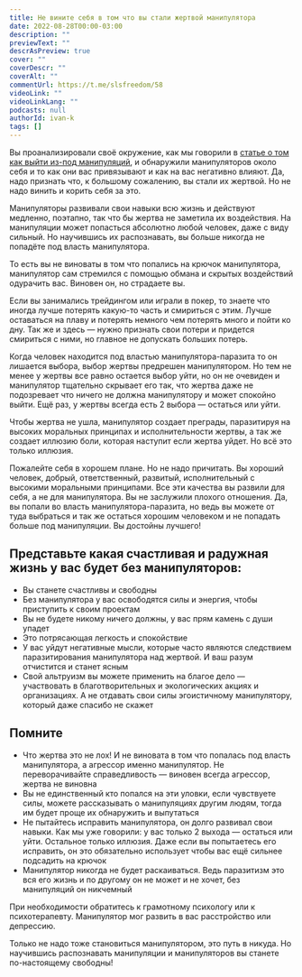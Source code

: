 ```yaml
---
title: Не вините себя в том что вы стали жертвой манипулятора
date: 2022-08-28T00:00-03:00
description: ""
previewText: ""
descrAsPreview: true
cover: ""
coverDescr: ""
coverAlt: ""
commentUrl: https://t.me/slsfreedom/58
videoLink: ""
videoLinkLang: ""
podcasts: null
authorId: ivan-k
tags: []
---
```

Вы проанализировали своё окружение, как мы говорили в [статье о том как выйти из-под манипуляций](2022-how-to-get-out-from-under-manipulation-first-we-discover-the-connections), и обнаружили манипуляторов около себя и то как они вас привязывают и как на вас негативно влияют. Да, надо признать что, к большому сожалению, вы стали их жертвой. Но не надо винить и корить себя за это.

Манипуляторы развивали свои навыки всю жизнь и действуют медленно, поэтапно, так что бы жертва не заметила их воздействия. На манипуляции может попасться абсолютно любой человек, даже с виду сильный. Но научившись их распознавать, вы больше никогда не попадёте под власть манипулятора.

То есть вы не виноваты в том что попались на крючок манипулятора, манипулятор сам стремился с помощью обмана и скрытых воздействий одурачить вас. Виновен он, но страдаете вы.

Если вы занимались трейдингом или играли в покер, то знаете что иногда лучше потерять какую-то часть и смириться с этим. Лучше оставаться на плаву и потерять немного чем потерять много и пойти ко дну. Так же и здесь — нужно признать свои потери и придется смириться с ними, но главное не допускать больших потерь.

Когда человек находится под властью манипулятора-паразита то он лишается выбора, выбор жертвы предрешен манипулятором. Но тем не менее у жертвы все равно остается выбор уйти, но он не очевиден и манипулятор тщательно скрывает его так, что жертва даже не подозревает что ничего не должна манипулятору и может спокойно выйти. Ещё раз, у жертвы всегда есть 2 выбора — остаться или уйти.

Чтобы жертва не ушла, манипулятор создает преграды, паразитируя на высоких моральных принципах и исполнительности жертвы, а так же создает иллюзию боли, которая наступит если жертва уйдет. Но всё это только иллюзия.

Пожалейте себя в хорошем плане. Но не надо причитать. Вы хороший человек, добрый, ответственный, развитый, исполнительный с высокими моральными принципами. Все эти качества вы развили для себя, а не для манипулятора. Вы не заслужили плохого отношения. Да, вы попали во власть манипулятора-паразита, но ведь вы можете от туда выбраться и так же остаться хорошим человеком и не попадать больше под манипуляции. Вы достойны лучшего!

## Представьте какая счастливая и радужная жизнь у вас будет без манипуляторов:

- Вы станете счастливы и свободны
- Без манипулятора у вас освободятся силы и энергия, чтобы приступить к своим проектам
- Вы не будете никому ничего должны, у вас прям камень с души упадет
- Это потрясающая легкость и спокойствие
- У вас уйдут негативные мысли, которые часто являются следствием паразитирования манипулятора над жертвой. И ваш разум отчистится и станет ясным
- Свой альтруизм вы можете применить на благое дело — участвовать в благотворительных и экологических акциях и организациях. А не отдавать свои силы эгоистичному манипулятору, который даже спасибо не скажет

## Помните

- Что жертва это не лох! И не виновата в том что попалась под власть манипулятора, а агрессор именно манипулятор. Не переворачивайте справедливость — виновен всегда агрессор, жертва не виновна
- Вы не единственный кто попался на эти уловки, если чувствуете силы, можете рассказывать о манипуляциях другим людям, тогда им будет проще их обнаружить и выпутаться
- Не пытайтесь исправить манипулятора, он долго развивал свои навыки. Как мы уже говорили: у вас только 2 выхода — остаться или уйти. Остальное только иллюзия. Даже если вы попытаетесь его исправить, он это обязательно использует чтобы вас ещё сильнее подсадить на крючок
- Манипулятор никогда не будет раскаиваться. Ведь паразитизм это вся его жизнь и по другому он не может и не хочет, без манипуляций он никчемный

При необходимости обратитесь к грамотному психологу или к психотерапевту. Манипулятор мог развить в вас расстройство или депрессию.

Только не надо тоже становиться манипулятором, это путь в никуда. Но научившись распознавать манипуляции и манипуляторов вы станете по-настоящему свободны!
